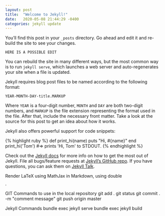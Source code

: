 ```yaml
---
layout: post
title:  "Welcome to Jekyll!"
date:   2020-05-08 21:44:29 -0400
categories: jekyll update
---
```

You’ll find this post in your `_posts` directory. Go ahead and edit it and re-build the site to see your changes. 

`HERE IS A POSSIBLE EDIT`

You can rebuild the site in many different ways, but the most common way is to run `jekyll serve`, which launches a web server and auto-regenerates your site when a file is updated.

Jekyll requires blog post files to be named according to the following format:

`YEAR-MONTH-DAY-title.MARKUP`

Where `YEAR` is a four-digit number, `MONTH` and `DAY` are both two-digit numbers, and `MARKUP` is the file extension representing the format used in the file. After that, include the necessary front matter. Take a look at the source for this post to get an idea about how it works.

Jekyll also offers powerful support for code snippets:

{% highlight ruby %}
def print_hi(name)
  puts "Hi, #{name}"
end
print_hi('Tom')
#=> prints 'Hi, Tom' to STDOUT.
{% endhighlight %}

Check out the [Jekyll docs][jekyll-docs] for more info on how to get the most out of Jekyll. File all bugs/feature requests at [Jekyll’s GitHub repo][jekyll-gh]. If you have questions, you can ask them on [Jekyll Talk][jekyll-talk].

[jekyll-docs]: https://jekyllrb.com/docs/home
[jekyll-gh]:   https://github.com/jekyll/jekyll
[jekyll-talk]: https://talk.jekyllrb.com/

Render LaTeX using MathJax in Markdown, using double $$  $$.

GIT Commands to use in the local repository
git add .
git status
git commit . -m "comment message"
git push origin master

Jekyll Commands
bundle exec jekyll serve
bundle exec jekyll build

